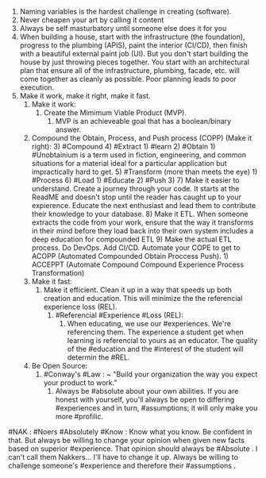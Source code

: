 1) Naming variables is the hardest challenge in creating (software).
2) Never cheapen your art by calling it content
3) Always be self masturbatory until someone else does it for you
4) When building a house, start with the infrastructure (the foundation), progress to the plumbing (APIS), paint the interior (CI/CD), then finish with a beautiful external paint job (UI). But you don't start building the house by just throwing pieces together. You start with an architectural plan that ensure all of the infrastructure, plumbing, facade, etc. will come together as cleanly as possible. Poor planning leads to poor execution.
5) Make it work, make it right, make it fast.
	1) Make it work:
		1) Create the Mimimum Viable Product (MVP).
			1) MVP is an achieveable goal that has a boolean/binary answer.
	2) Compound the Obtain, Process, and Push process (COPP) (Make it right):
		3) #Compound 
		4) #Extract 
			1) #learn 
			2) #Obtain 
				1) #Unobtainium is a term used in fiction, engineering, and common situations for a material ideal for a particular application but impractically hard to get.
		5) #Transform (more than meets the eye)
			1) #Process
		6) #Load
			1) #Educate
			2) #Push
			3) 
		7) Make it easier to understand. Create a journey through your code. It starts at the ReadME and doesn't stop until the reader has caught up to your expierence. Educate the next enthusiast and lead them to contribute their knowledge to your database.
		8) Make it ETL. When someone extracts the code from your work, ensure that the way it transforms in their mind before they load back into their own system includes a deep education for compounded ETL
		9) Make the actual ETL process. Do DevOps. Add CI/CD. Automate your COPE to get to ACOPP (Automated Compounded Obtain Proccess Push).
			1) ACCEPPT (Automate Compound Compound Experience Process Transformation)
	3) Make it fast:
		1) Make it efficient. Clean it up in a way that speeds up both creation and education. This will minimize the the referencial experience loss (REL).
			1) #Referencial #Experience #Loss (REL):
				1) When educating, we use our #experiences. We're referencing them. The experience a student get when learning is referencial to yours as an educator. The quality of the #education and the #interest of the student will determin the #REL.
	4) Be Open Source:
		1) #Conway's #Law : ~ "Build your organization the way you expect your product to work."
			1) Always be #absolute about your own abilities. If you are honest with yourself, you'll always be open to differing #experiences and in turn, #assumptions; it will only make you more #profilic.

#NAK : #Noers  #Absolutely #Know : Know what you know. Be confident in that. But always be willing to change your opinion when given new facts based on superior #experience. That opinion should always be #Absolute . I can't call them Nakkers... I'll have to change it up. Always be willing to challenge someone's #experience and therefore their #assumptions .